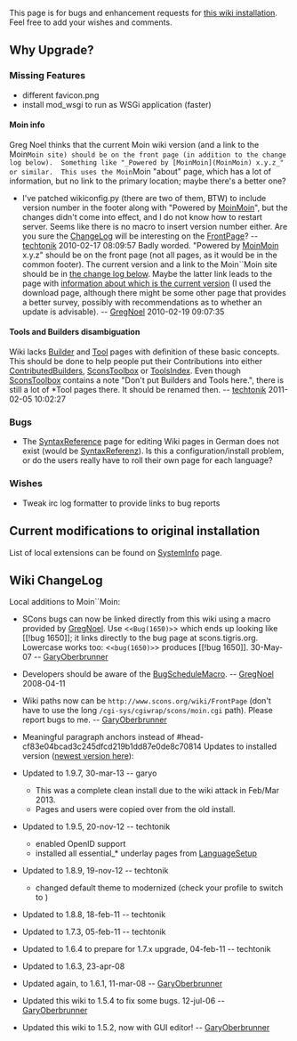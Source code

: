 
This page is for bugs and enhancement requests for [this wiki installation](SystemInfo). Feel free to add your wishes and comments. 


## Why Upgrade?


### Missing Features

* different favicon.png 
* install mod_wsgi to run as WSGi application (faster) 

#### Moin info

Greg Noel thinks that the current Moin wiki version (and a link to the Moin``Moin site) should be on the front page (in addition to the change log below).  Something like "_Powered by [MoinMoin](MoinMoin) x.y.z_" or similar.  This uses the Moin``Moin "about" page, which has a lot of information, but no link to the primary location; maybe there's a better one? 

* I've patched wikiconfig.py (there are two of them, BTW) to include version number in the footer along with "Powered by [MoinMoin](MoinMoin)", but the changes didn't come into effect, and I do not know how to restart server. Seems like there is no macro to insert version number either. Are you sure the [ChangeLog](ChangeLog) will be interesting on the [FrontPage](FrontPage)? -- [techtonik](techtonik) 2010-02-17 08:09:57 Badly worded.  "Powered by [MoinMoin](MoinMoin) x.y.z" should be on the front page (not all pages, as it would be in the common footer).  The current version and a link to the Moin``Moin site should be in [the change log below](WikiUpgrade).  Maybe the latter link leads to the page with [information about which is the current version](http://moinmo.in/MoinMoinDownload) (I used the download page, although there might be some other page that provides a better survey, possibly with recommendations as to whether an update is advisable). -- [GregNoel](GregNoel) 2010-02-19 09:07:35 

#### Tools and Builders disambiguation

Wiki lacks [Builder](Builder) and [Tool](Tool) pages with definition of these basic concepts. This should be done to help people put their Contributions into either [ContributedBuilders](ContributedBuilders), [SconsToolbox](SconsToolbox) or [ToolsIndex](ToolsIndex). Even though [SconsToolbox](SconsToolbox) contains a note "Don't put Builders and Tools here.", there is still a lot of *Tool pages there. It should be renamed then. -- [techtonik](techtonik) 2011-02-05 10:02:27 


### Bugs

* The [SyntaxReference](SyntaxReference) page for editing Wiki pages in German does not exist (would be [SyntaxReferenz](SyntaxReferenz)). Is this a configuration/install problem, or do the users really have to roll their own page for each language? 

### Wishes

* Tweak irc log formatter to provide links to bug reports 

## Current modifications to original installation

List of local extensions can be found on [SystemInfo](SystemInfo) page. 


## Wiki ChangeLog

<a name="ChangeLog"></a> Local additions to Moin``Moin: 

* SCons bugs can now be linked directly from this wiki using a macro provided by [GregNoel](GregNoel).  Use <``<Bug(1650)>``> which ends up looking like [[!bug 1650]]; it links directly to the bug page at scons.tigris.org.  Lowercase works too: <``<bug(1650)>``> produces [[!bug 1650]]. 30-May-07 -- [GaryOberbrunner](GaryOberbrunner) 
* Developers should be aware of the [BugScheduleMacro](BugScheduleMacro). -- [GregNoel](GregNoel) 2008-04-11 
* Wiki paths now can be `http://www.scons.org/wiki/FrontPage` (don't have to use the long `/cgi-sys/cgiwrap/scons/moin.cgi` path).  Please report bugs to me.  -- [GaryOberbrunner](GaryOberbrunner) 
* Meaningful paragraph anchors instead of #head-cf83e04bcad3c245dfcd219b1dd87e0de8c70814 <span style="display:none">-- [techtonik](techtonik) 2011-02-18 06:29:25</span> 
Updates to installed version ([newest version here](http://moinmo.in/MoinMoinDownload)): 

* Updated to 1.9.7, 30-mar-13 -- garyo 
   * This was a complete clean install due to the wiki attack in Feb/Mar 2013. 
   * Pages and users were copied over from the old install. 
* Updated to 1.9.5, 20-nov-12 -- techtonik 
   * enabled OpenID support 
   * installed all essential_* underlay pages from [LanguageSetup](LanguageSetup) 
* Updated to 1.8.9, 19-nov-12 -- techtonik 
   * changed default theme to modernized (check your profile to switch to <Default>) 
* Updated to 1.8.8, 18-feb-11 -- techtonik 
* Updated to 1.7.3, 05-feb-11 -- techtonik 
* Updated to 1.6.4 to prepare for 1.7.x upgrade, 04-feb-11 -- techtonik 
* Updated to 1.6.3, 23-apr-08 
* Updated again, to 1.6.1, 11-mar-08 -- [GaryOberbrunner](GaryOberbrunner) 
* Updated this wiki to 1.5.4 to fix some bugs. 12-jul-06 -- [GaryOberbrunner](GaryOberbrunner) 
* Updated this wiki to 1.5.2, now with GUI editor! -- [GaryOberbrunner](GaryOberbrunner) 
